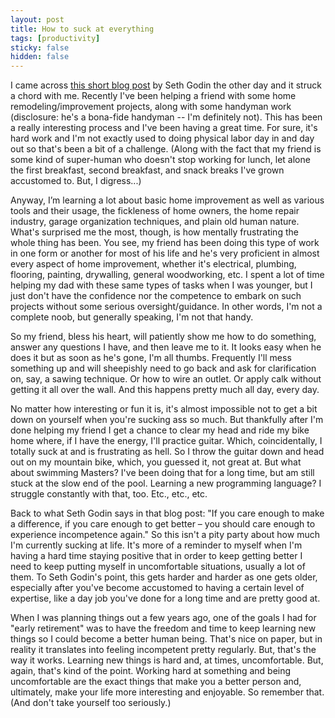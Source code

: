 ```yaml
---
layout: post
title: How to suck at everything
tags: [productivity]
sticky: false
hidden: false
---
```


I came across [this short blog post](https://seths.blog/2019/03/on-feeling-incompetent/) by Seth Godin the other day and it struck a chord with me. Recently I've been helping a friend with some home remodeling/improvement projects, along with some handyman work (disclosure: he's a bona-fide handyman -- I'm definitely not). This has been a really interesting process and I've been having a great time. For sure, it's hard work and I'm not exactly used to doing physical labor day in and day out so that's been a bit of a challenge. (Along with the fact that my friend is some kind of super-human who doesn't stop working for lunch, let alone the first breakfast, second breakfast, and snack breaks I've grown accustomed to. But, I digress...)

Anyway, I’m learning a lot about basic home improvement as well as various tools and their usage, the fickleness of home owners, the home repair industry, garage organization techniques, and plain old human nature. What's surprised me the most, though, is how mentally frustrating the whole thing has been. You see, my friend has been doing this type of work in one form or another for most of his life and he's very proficient in almost every aspect of home improvement, whether it's electrical, plumbing, flooring, painting, drywalling, general woodworking, etc. I spent a lot of time helping my dad with these same types of tasks when I was younger, but I just don't have the confidence nor the competence to embark on such projects without some serious oversight/guidance. In other words, I'm not a complete noob, but generally speaking, I'm not that handy.

So my friend, bless his heart, will patiently show me how to do something, answer any questions I have, and then leave me to it. It looks easy when he does it but as soon as he's gone, I'm all thumbs. Frequently I'll mess something up and will sheepishly need to go back and ask for clarification on, say, a sawing technique. Or how to wire an outlet. Or apply calk without getting it all over the wall. And this happens pretty much all day, every day.

No matter how interesting or fun it is, it's almost impossible not to get a bit down on yourself when you're sucking ass so much. But thankfully after I'm done helping my friend I get a chance to clear my head and ride my bike home where, if I have the energy, I'll practice guitar. Which, coincidentally, I totally suck at and is frustrating as hell. So I throw the guitar down and head out on my mountain bike, which, you guessed it, not great at. But what about swimming Masters? I've been doing that for a long time, but am still stuck at the slow end of the pool. Learning a new programming language? I struggle constantly with that, too. Etc., etc., etc.

Back to what Seth Godin says in that blog post: "If you care enough to make a difference, if you care enough to get better – you should care enough to experience incompetence again." So this isn't a pity party about how much I'm currently sucking at life. It's more of a reminder to myself when I'm having a hard time staying positive that in order to keep getting better I need to keep putting myself in uncomfortable situations, usually a lot of them. To Seth Godin's point, this gets harder and harder as one gets older, especially after you've become accustomed to having a certain level of expertise, like a day job you've done for a long time and are pretty good at.

When I was planning things out a few years ago, one of the goals I had for "early retirement" was to have the freedom and time to keep learning new things so I could become a better human being. That's nice on paper, but in reality it translates into feeling incompetent pretty regularly. But, that's the way it works. Learning new things is hard and, at times, uncomfortable. But, again, that's kind of the point. Working hard at something and being uncomfortable are the exact things that make you a better person and, ultimately, make your life more interesting and enjoyable. So remember that. (And don't take yourself too seriously.)